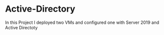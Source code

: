 # Active-Directory
In this Project I deployed two VMs and configured one with Server 2019 and Active Directoty
